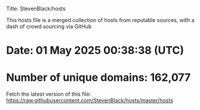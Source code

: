 Title: StevenBlack/hosts

This hosts file is a merged collection of hosts from reputable sources,
with a dash of crowd sourcing via GitHub

# Date: 01 May 2025 00:38:38 (UTC)
# Number of unique domains: 162,077

Fetch the latest version of this file: https://raw.githubusercontent.com/StevenBlack/hosts/master/hosts
